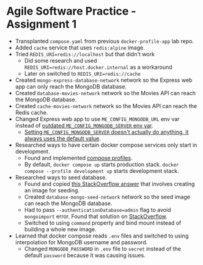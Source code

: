 # Agile Software Practice - Assignment 1

- Transplanted `compose.yaml` from previous `docker-profile-app` lab repo.
- Added `cache` service that uses `redis:alpine` image.
- Tried `REDIS_URI=redis://localhost` but that didn't work
  - Did some research and used `REDIS_URI=redis://host.docker.internal` as a workaround
  - Later on switched to `REDIS_URI=redis://cache`
- Created `mongo-express-database-network` network so the Express web app can only reach the MongoDB database.
- Created `database-movies-network` network so the Movies API can reach the MongoDB database.
- Created `cache-movies-network` network so the Movies API can reach the Redis cache.
- Changed Express web app to use `ME_CONFIG_MONGODB_URL` env var instead of [outdated `ME_CONFIG_MONGODB_SERVER` env var](https://github.com/mongo-express/mongo-express-docker/issues/120).
  - [Setting `ME_CONFIG_MONGODB_SERVER` doesn't actually do anything, it always uses the default value](https://github.com/mongo-express/mongo-express-docker/issues/126).
- Researched ways to have certain docker compose services only start in development.
  - Found and implemented [compose profiles](https://docs.docker.com/compose/how-tos/profiles/).
  - By default, `docker compose up` starts production stack. `docker compose --profile development up` starts development stack.
- Researched ways to seed database.
  - Found and copied [this StackOverflow answer](https://stackoverflow.com/a/55819683/19020549) that involves creating an image for seeding.
  - Created `database-mongo-seed-network` network so the seed image can reach the MongoDB database.
  - Had to pass `--authenticationDatabase=admin` flag to avoid `mongoimport` error. Found that solution on [StackOverflow](https://stackoverflow.com/a/68937584/19020549).
  - Switched to using `command` property and bind mount instead of building a whole new image.
- Learned that docker compose reads `.env` files and switched to using interpolation for MongoDB username and password.
  - Changed `MONGODB_PASSWORD` in `.env` file to `secret` instead of the default `password` because it was causing issues.
